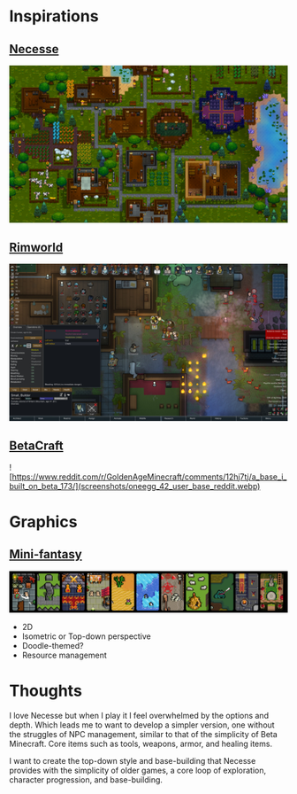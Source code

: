 # Inspirations
## [Necesse](https://store.steampowered.com/app/1169040/Necesse/)
![Top-down screenshot of Necesse base](screenshots/necesse_screenshot_1.jpg)

## [Rimworld](https://store.steampowered.com/app/294100/RimWorld/)
![Top-down screenshot of a fire in Rimworld base](screenshots/rimworld_screenshot_1.jpg)

## [BetaCraft](https://betacraft.uk/)
![https://www.reddit.com/r/GoldenAgeMinecraft/comments/12hj7tj/a_base_i_built_on_beta_173/](screenshots/oneegg_42_user_base_reddit.webp)

# Graphics
## [Mini-fantasy](https://krishna-palacio.itch.io/)
![Banner showcasing different mini-fantasy assets](screenshots/mini_fantasy_banner.png)

- 2D
- Isometric or Top-down perspective
- Doodle-themed?
- Resource management

# Thoughts
I love Necesse but when I play it I feel overwhelmed by the options and depth.
Which leads me to want to develop a simpler version, one without the struggles of 
NPC management, similar to that of the simplicity of Beta Minecraft. Core items such
as tools, weapons, armor, and healing items. 

I want to create the top-down style and base-building that Necesse provides with the 
simplicity of older games, a core loop of exploration, character progression, and 
base-building. 